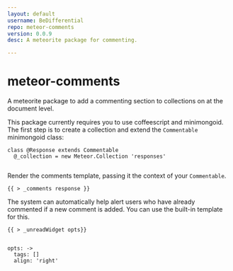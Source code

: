 ```yaml
---
layout: default
username: BeDifferential
repo: meteor-comments
version: 0.0.9
desc: A meteorite package for commenting.

---
```

# meteor-comments

A meteorite package to add a commenting section to collections on at the document level.


This package currently requires you to use coffeescript and minimongoid.  The first step is to create a collection and extend the <code>Commentable</code> minimongoid class:
````
class @Response extends Commentable
  @_collection = new Meteor.Collection 'responses'
  
````


Render the comments template, passing it the context of your <code>Commentable</code>.
````
{{ > _comments response }}
````

The system can automatically help alert users who have already commented if a new comment is added.  You can use the built-in template for this.
````
{{ > _unreadWidget opts}}


opts: ->
  tags: []
  align: 'right'
````
